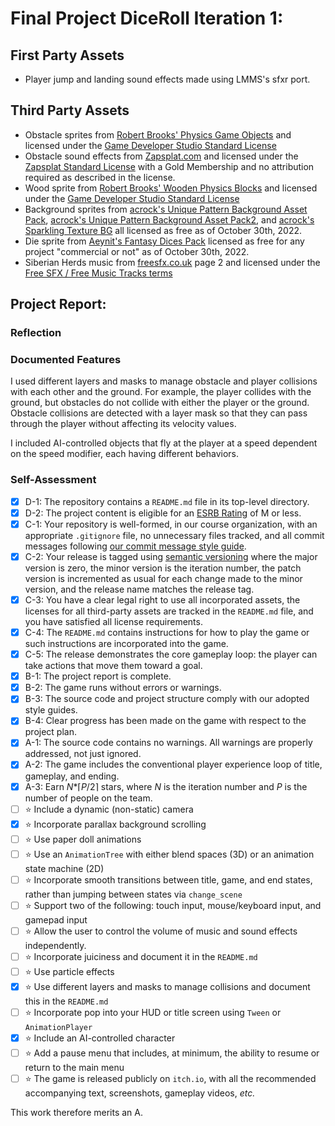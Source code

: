 # Final Project DiceRoll Iteration 1:

## First Party Assets

- Player jump and landing sound effects made using LMMS's sfxr port.

## Third Party Assets

- Obstacle sprites from [Robert Brooks' Physics Game Objects](https://www.gamedeveloperstudio.com/graphics/viewgraphic.php?page-name=Physics-game-objects&item=1c4p841t4d6u0y7f7a) and licensed under the [Game Developer Studio Standard License](https://www.gamedeveloperstudio.com/license.php)
- Obstacle sound effects from [Zapsplat.com](https://www.zapsplat.com/gold-member-home/) and licensed under the [Zapsplat Standard License](https://www.zapsplat.com/license-type/standard-license/) with a Gold Membership and no attribution required as described in the license.
- Wood sprite from [Robert Brooks' Wooden Physics Blocks](https://www.gamedeveloperstudio.com/graphics/viewgraphic.php?page-name=Wooden-physics-blocks&item=1d4m810z4w5d2e863c) and licensed under the [Game Developer Studio Standard License](https://www.gamedeveloperstudio.com/license.php)
- Background sprites from [acrock's Unique Pattern Background Asset Pack](https://acrock.itch.io/pattern-bg-asset-acrock), [acrock's Unique Pattern Background Asset Pack2](https://acrock.itch.io/pattern-bg2-asset-acrock), and [acrock's Sparkling Texture BG](https://acrock.itch.io/sparkinlg-bg-asset-acrock) all licensed as free as of October 30th, 2022.
- Die sprite from [Aeynit's Fantasy Dices Pack](https://aeynit.itch.io/fantasy-dices-pack) licensed as free for any project "commercial or not" as of October 30th, 2022.
- Siberian Herds music from [freesfx.co.uk](https://www.freesfx.co.uk/Category/Technological/231) page 2 and licensed under the [Free SFX / Free Music Tracks terms](https://www.freesfx.co.uk/Music.aspx)

## Project Report:

### Reflection



### Documented Features

I used different layers and masks to manage obstacle and player collisions with each other and the ground. For example, the player collides with the ground, but obstacles do not collide with either the player or the ground. Obstacle collisions are detected with a layer mask so that they can pass through the player without affecting its velocity values.

I included AI-controlled objects that fly at the player at a speed dependent on the speed modifier, each having different behaviors.

### Self-Assessment

- [x] D-1: The repository contains a <code>README.md</code> file in its top-level directory.
- [x] D-2: The project content is eligible for an <a href="https://www.esrb.org/ratings-guide/">ESRB Rating</a> of M or less.
- [x] C-1: Your repository is well-formed, in our course organization, with an appropriate <code>.gitignore</code> file, no unnecessary files tracked, and all commit messages following <a href="https://cbea.ms/git-commit/">our commit message style guide</a>.
- [x] C-2: Your release is tagged using <a href="https://semver.org/">semantic versioning</a> where the major version is zero, the minor version is the iteration number, the patch version is incremented as usual for each change made to the minor version, and the release name matches the release tag.
- [x] C-3: You have a clear legal right to use all incorporated assets, the licenses for all third-party assets are tracked in the <code>README.md</code> file, and you have satisfied all license requirements.
- [x] C-4: The <code>README.md</code> contains instructions for how to play the game or such instructions are incorporated into the game.
- [x] C-5: The release demonstrates the core gameplay loop: the player can take actions that move them toward a goal.
- [x] B-1: The project report is complete.
- [x] B-2: The game runs without errors or warnings.
- [x] B-3: The source code and project structure comply with our adopted style guides.
- [x] B-4: Clear progress has been made on the game with respect to the project plan.
- [x] A-1: The source code contains no warnings. All warnings are properly addressed, not just ignored.
- [x] A-2: The game includes the conventional player experience loop of title, gameplay, and ending.
- [x] A-3: Earn <em>N</em>*&lceil;<em>P</em>/2&rceil; stars, where <em>N</em> is the iteration number and <em>P</em> is the number of people on the team.
- [ ] ⭐ Include a dynamic (non-static) camera
- [x] ⭐ Incorporate parallax background scrolling
- [ ] ⭐ Use paper doll animations
- [ ] ⭐ Use an <code>AnimationTree</code> with either blend spaces (3D) or an animation state machine (2D)
- [ ] ⭐ Incorporate smooth transitions between title, game, and end states, rather than jumping between states via <code>change_scene</code>
- [ ] ⭐ Support two of the following: touch input, mouse/keyboard input, and gamepad input
- [ ] ⭐ Allow the user to control the volume of music and sound effects independently.
- [ ] ⭐ Incorporate juiciness and document it in the <code>README.md</code>
- [ ] ⭐ Use particle effects
- [x] ⭐ Use different layers and masks to manage collisions and document this in the <code>README.md</code>
- [ ] ⭐ Incorporate pop into your HUD or title screen using <code>Tween</code> or <code>AnimationPlayer</code>
- [x] ⭐ Include an AI-controlled character
- [ ] ⭐ Add a pause menu that includes, at minimum, the ability to resume or return to the main menu
- [ ] ⭐ The game is released publicly on <code>itch.io</code>, with all the recommended accompanying text, screenshots, gameplay videos, <i>etc.</i>

This work therefore merits an A.
